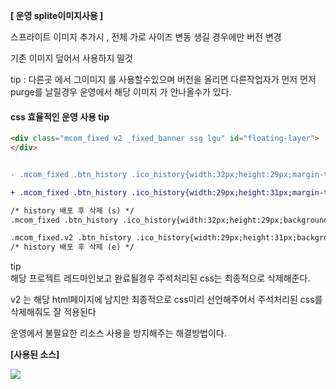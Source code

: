  **[ 운영 splite이미지사용 ]**

 스프라이트 이미지 추가시 , 전체 가로 사이즈 변동 생길 경우에만 버전 변경 

 기존 이미지 덮어서 사용하지 말것 

tip : 다른곳 에서 그이미지 를 사용할수있으며 버전을 올리면 다른작업자가 먼저 먼저 purge를 날릴경우  운영에서 해당 이미지 가 안나올수가 있다.




#### css 효율적인 운영 사용 tip 

```html 리소스
<div class="mcom_fixed v2 _fixed_banner ssg lgu" id="floating-layer">
</div>
```

```diff

- .mcom_fixed .btn_history .ico_history{width:32px;height:29px;margin-top:6px;background-position:-60px -215px} 

+ .mcom_fixed .btn_history .ico_history{width:29px;height:31px;margin-top:6px;background-position:-97px -215px}

/* history 배포 후 삭제 (s) */
.mcom_fixed .btn_history .ico_history{width:32px;height:29px;background-position:-60px -215px} /* 기존 CSS 수정 전!  (css방어용 코드) */

.mcom_fixed.v2 .btn_history .ico_history{width:29px;height:31px;background-position:-98px -215px} /* .v2 타고 바뀔 CSS */
/* history 배포 후 삭제 (e) */
```

tip  
해당 프로젝트 레드마인보고 완료될경우 주석처리된 css는 최종적으로 삭제해준다.

v2 는 해당 html페이지에 남지만 최종적으로 css미리 선언해주어서 주석처리된 css를 삭제해줘도 잘 적용된다

운영에서 불필요한 리소스 사용을 방지해주는 해결방법이다.



**[사용된 소스]**

<img src="http://cpbest.kr/study/images/case01.gif">
